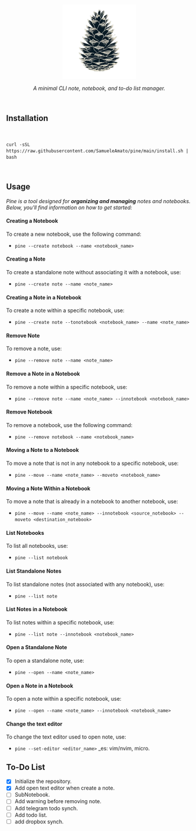 <p align="center">
  <img width="200" src="images/logo.png" alt=""/>
</p>
<p align="center">
    <i>A minimal CLI note, notebook, and to-do list manager.</i><br>
</p>

<p align="center">
  <img src="https://img.shields.io/badge/release-v0.1.0-141449" alt=""/>
  <img src="https://img.shields.io/badge/written in-rust-141449" alt=""/>
  <img src="https://img.shields.io/badge/author-SamueleAmato-141449" alt=""/>
</p>

## Installation

<br>

`curl -sSL https://raw.githubusercontent.com/SamueleAmato/pine/main/install.sh | bash`

<br>

## Usage
_Pine is a tool designed for **organizing and managing** notes and notebooks. Below, you'll find information on how to get started:_

#### Creating a Notebook
To create a new notebook, use the following command:
  - ```pine --create notebook --name <notebook_name>```
#### Creating a Note
To create a standalone note without associating it with a notebook, use:
  - ```pine --create note --name <note_name>```
#### Creating a Note in a Notebook
To create a note within a specific notebook, use:
  - ```pine --create note --tonotebook <notebook_name> --name <note_name>```
#### Remove Note
To remove a note, use:
  - ```pine --remove note --name <note_name>```
#### Remove a Note in a Notebook
To remove a note within a specific notebook, use:
  - ```pine --remove note --name <note_name> --innotebook <notebook_name>```
#### Remove Notebook
To remove a notebook, use the following command:
  - ```pine --remove notebook --name <notebook_name>```
#### Moving a Note to a Notebook
To move a note that is not in any notebook to a specific notebook, use:
  - ```pine --move --name <note_name> --moveto <notebook_name>```
#### Moving a Note Within a Notebook
To move a note that is already in a notebook to another notebook, use:
- ```pine --move --name <note_name> --innotebook <source_notebook> --moveto <destination_notebook>```
#### List Notebooks
To list all notebooks, use:
  - ```pine --list notebook```
#### List Standalone Notes
To list standalone notes (not associated with any notebook), use:
  - ```pine --list note```
#### List Notes in a Notebook
To list notes within a specific notebook, use:
  - ```pine --list note --innotebook <notebook_name>```
#### Open a Standalone Note
To open a standalone note, use:
  - ```pine --open --name <note_name>```
#### Open a Note in a Notebook
To open a note within a specific notebook, use:
  - ```pine --open --name <note_name> --innotebook <notebook_name>```
#### Change the text editor
To change the text editor used to open note, use:
  -  ```pine --set-editor <editor_name>``` _es: vim/nvim, micro.
## To-Do List

- [X] Initialize the repository.
- [X] Add open text editor when create a note.
- [ ] SubNotebook.
- [ ] Add warning before removing note.
- [ ] Add telegram todo synch.
- [ ] Add todo list.
- [ ] add dropbox synch.
